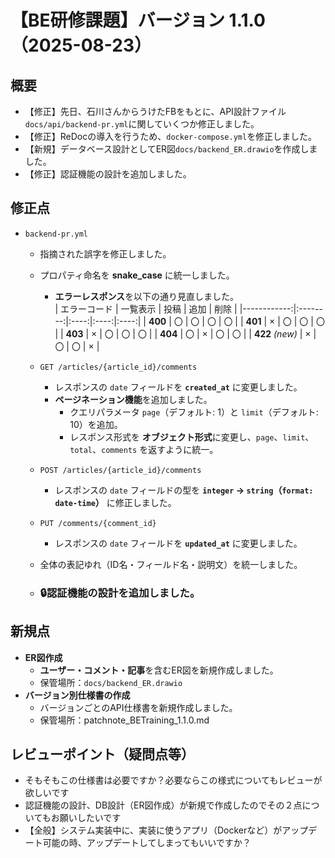 # 【BE研修課題】バージョン 1.1.0（2025-08-23）

## 概要
- 【修正】先日、石川さんからうけたFBをもとに、API設計ファイル`docs/api/backend-pr.yml`に関していくつか修正しました。
- 【修正】ReDocの導入を行うため、`docker-compose.yml`を修正しました。  
- 【新規】データベース設計としてER図`docs/backend_ER.drawio`を作成しました。
- 【修正】認証機能の設計を追加しました。


## 修正点

- `backend-pr.yml`
  - 指摘された誤字を修正しました。
  - プロパティ命名を **snake_case** に統一しました。
    - **エラーレスポンス**を以下の通り見直しました。  
      | エラーコード | 一覧表示 | 投稿 | 追加 | 削除 |
      |------------:|:--------:|:----:|:----:|:----:|
      | **400**     |   〇     |  〇  |  〇  |  〇  |
      | **401**     |   ×      |  〇  |  〇  |  〇  |
      | **403**     |   ×      |  〇  |  〇  |  〇  |
      | **404**     |   〇     |  ×   |  〇  |  〇  |
      | **422** *(new)* |  ×   |  〇  |  〇  |  ×   |

  - `GET /articles/{article_id}/comments`  
    - レスポンスの `date` フィールドを **`created_at`** に変更しました。
    - **ページネーション機能**を追加しました。
      - クエリパラメータ `page`（デフォルト: 1）と `limit`（デフォルト: 10）を追加。
      - レスポンス形式を **オブジェクト形式**に変更し、`page`、`limit`、`total`、`comments` を返すように統一。
  - `POST /articles/{article_id}/comments`
    - レスポンスの `date` フィールドの型を **`integer` → `string`（`format: date-time`）** に修正しました。
  - `PUT /comments/{comment_id}`
    - レスポンスの `date` フィールドを **`updated_at`** に変更しました。
  - 全体の表記ゆれ（ID名・フィールド名・説明文）を統一しました。
  - ### **🔒認証機能の設計を追加しました。**

## 新規点
- **ER図作成**
  - **ユーザー・コメント・記事**を含むER図を新規作成しました。
  - 保管場所：`docs/backend_ER.drawio`
- **バージョン別仕様書の作成**
  - バージョンごとのAPI仕様書を新規作成しました。
  - 保管場所：patchnote_BETraining_1.1.0.md

## レビューポイント（疑問点等）
- そもそもこの仕様書は必要ですか？必要ならこの様式についてもレビューが欲しいです
- 認証機能の設計、DB設計（ER図作成）が新規で作成したのでその２点についてもお願いしたいです
- 【全般】システム実装中に、実装に使うアプリ（Dockerなど）がアップデート可能の時、アップデートしてしまってもいいですか？